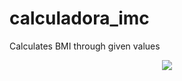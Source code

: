 # calculadora_imc

Calculates BMI through given values

<p align="center">
    <img src="https://user-images.githubusercontent.com/44736064/67031966-04cb7680-f0e9-11e9-8aa4-e80eea285ecb.gif">
</p>

